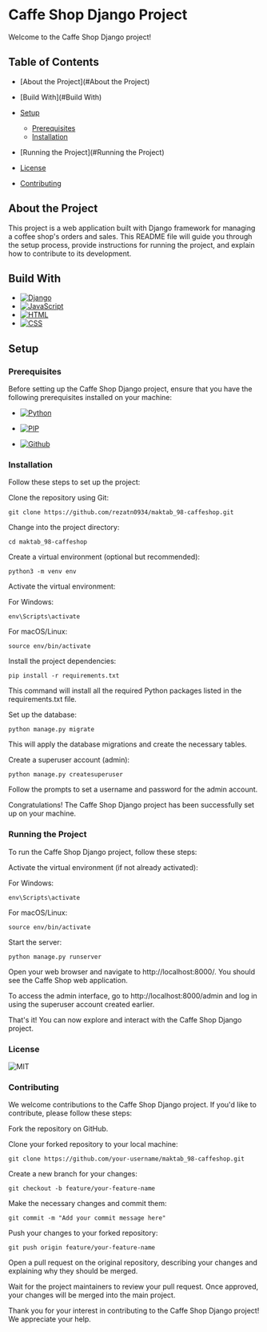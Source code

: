 # Caffe Shop Django Project
Welcome to the Caffe Shop Django project! 

## Table of Contents
* [About the Project](#About the Project)
* [Build With](#Build With)
* [Setup](#Setup)
  - [Prerequisites](#Prerequisites)
  - [Installation](#Installation)

* [Running the Project](#Running the Project)
* [License](#License)
* [Contributing](#Contributing)

## About the Project
This project is a web application built with Django framework for managing a coffee shop's orders and sales. This README file will guide you through the setup process, provide instructions for running the project, and explain how to contribute to its development.
## Build With
* [![Django][django.js]][django-url]
* [![JavaScript][JavaScript.js]][JavaScript-url]
* [![HTML][HTML.js]][HTML-url]
* [![CSS][CSS.js]][CSS-url]

## Setup
### Prerequisites
Before setting up the Caffe Shop Django project, ensure that you have the following prerequisites installed on your machine:
- [![Python][Python.js]][Python-url]
- [![PIP][PIP.js]][PIP-url]

- [![Github][Github.js]][Github-url]
### Installation
Follow these steps to set up the project:

Clone the repository using Git:

```
git clone https://github.com/rezatn0934/maktab_98-caffeshop.git

```
Change into the project directory:
```
cd maktab_98-caffeshop
```
Create a virtual environment (optional but recommended):
```
python3 -m venv env
```

Activate the virtual environment:

For Windows:

```
env\Scripts\activate
```
For macOS/Linux:

```
source env/bin/activate
```
Install the project dependencies:

```
pip install -r requirements.txt
```
This command will install all the required Python packages listed in the requirements.txt file.

Set up the database:

```
python manage.py migrate
```
This will apply the database migrations and create the necessary tables.

Create a superuser account (admin):

```
python manage.py createsuperuser
```
Follow the prompts to set a username and password for the admin account.

Congratulations! The Caffe Shop Django project has been successfully set up on your machine.

### Running the Project
To run the Caffe Shop Django project, follow these steps:

Activate the virtual environment (if not already activated):

For Windows:

```
env\Scripts\activate
```
For macOS/Linux:

```
source env/bin/activate
```
Start the server:

```
python manage.py runserver
```
Open your web browser and navigate to http://localhost:8000/. You should see the Caffe Shop web application.

To access the admin interface, go to http://localhost:8000/admin and log in using the superuser account created earlier.

That's it! You can now explore and interact with the Caffe Shop Django project.

### License

![MIT][MIT.js]


### Contributing
We welcome contributions to the Caffe Shop Django project. If you'd like to contribute, please follow these steps:

Fork the repository on GitHub.

Clone your forked repository to your local machine:

```
git clone https://github.com/your-username/maktab_98-caffeshop.git
```
Create a new branch for your changes:


```
git checkout -b feature/your-feature-name
```
Make the necessary changes and commit them:


```
git commit -m "Add your commit message here"
```
Push your changes to your forked repository:

```
git push origin feature/your-feature-name
```
Open a pull request on the original repository, describing your changes and explaining why they should be merged.

Wait for the project maintainers to review your pull request. Once approved, your changes will be merged into the main project.

Thank you for your interest in contributing to the Caffe Shop Django project! We appreciate your help.

[django.js]: https://img.shields.io/badge/Django-F77FBE?style=for-the-badge&logo=django&logoColor=black
[django-url]: https://www.djangoproject.com/
[JavaScript.js]: https://img.shields.io/badge/JavaScript-A21441?style=for-the-badge&logo=javascript&logoColor=black
[JavaScript-url]: https://www.javascript.com/
[HTML.js]: https://img.shields.io/badge/HTML-00A693?style=for-the-badge&logo=html5&logoColor=black
[HTML-url]: https://www.javascript.com/
[CSS.js]: https://img.shields.io/badge/CSS-32127a?&style=for-the-badge&logo=css3&logoColor=white
[CSS-url]: https://www.javascript.com/
[Python.js]: https://img.shields.io/badge/Python-red?style=for-the-badge&logo=python&logoColor=black
[Python-url]: https://www.python.org/
[PIP.js]: https://img.shields.io/badge/PIP_(Python_package_manager)-blue?style=for-the-badge&logo=pypi&logoColor=white

[PIP-url]: https://pypi.org/
[Github.js]: https://img.shields.io/badge/GitHub-green?style=for-the-badge&logo=github&logoColor=black
[Github-url]: https://github.com/
[MIT.js]: https://img.shields.io/badge/License-MIT-F77FBE.svg
[MIT-url]: https://www.python.org/
